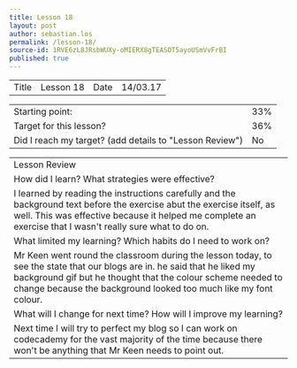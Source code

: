 ```yaml
---
title: Lesson 18
layout: post
author: sebastian.los
permalink: /lesson-18/
source-id: 1RVE6zL8JRsbWUXy-oMIERX8gTEASOT5ayoUSmVvFrBI
published: true
---
```

<table>
  <tr>
    <td>Title</td>
    <td>Lesson 18</td>
    <td>Date</td>
    <td>14/03.17</td>
  </tr>
</table>


<table>
  <tr>
    <td>Starting point:</td>
    <td>33%</td>
  </tr>
  <tr>
    <td>Target for this lesson?</td>
    <td>36%</td>
  </tr>
  <tr>
    <td>Did I reach my target? 
(add details to "Lesson Review")</td>
    <td> No</td>
  </tr>
</table>


<table>
  <tr>
    <td>Lesson Review</td>
  </tr>
  <tr>
    <td>How did I learn? What strategies were effective? </td>
  </tr>
  <tr>
    <td>I learned by reading the instructions carefully and the background text before the exercise abut the exercise itself, as well. This was effective because it helped me complete an exercise that I wasn't really sure what to do on.</td>
  </tr>
  <tr>
    <td>What limited my learning? Which habits do I need to work on? </td>
  </tr>
  <tr>
    <td>Mr Keen went round the classroom during the lesson today, to see the state that our blogs are in. he said that he liked my background gif but he thought that the colour scheme needed to change because the background looked too much like my font colour. </td>
  </tr>
  <tr>
    <td>What will I change for next time? How will I improve my learning?</td>
  </tr>
  <tr>
    <td>Next time I will try to perfect my blog so I can work on codecademy for the vast majority of the time because there won't be anything that Mr Keen needs to point out.</td>
  </tr>
</table>


